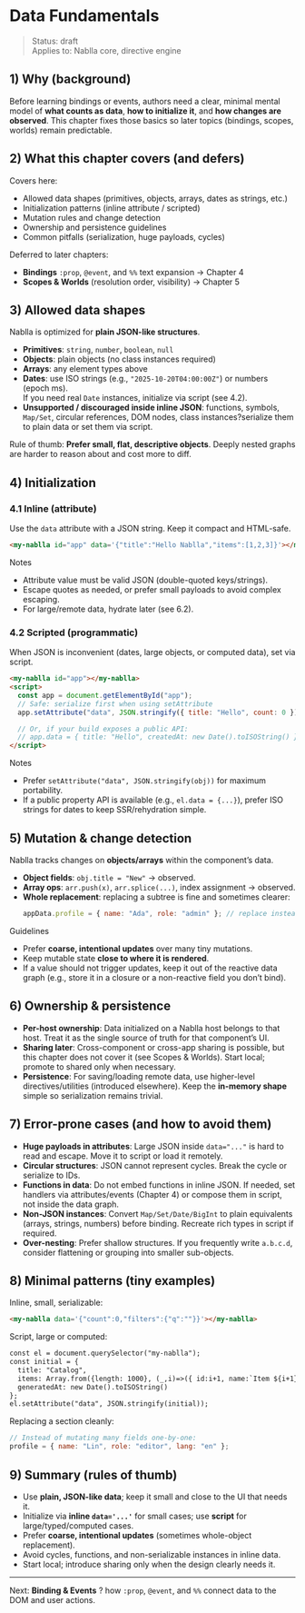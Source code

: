 # Data Fundamentals

> Status: draft  
> Applies to: Nablla core, directive engine

## 1) Why (background)

Before learning bindings or events, authors need a clear, minimal mental model of **what counts as data**, **how to initialize it**, and **how changes are observed**. This chapter fixes those basics so later topics (bindings, scopes, worlds) remain predictable.

## 2) What this chapter covers (and defers)

Covers here:
- Allowed data shapes (primitives, objects, arrays, dates as strings, etc.)
- Initialization patterns (inline attribute / scripted)
- Mutation rules and change detection
- Ownership and persistence guidelines
- Common pitfalls (serialization, huge payloads, cycles)

Deferred to later chapters:
- **Bindings** `:prop`, `@event`, and `%%` text expansion → Chapter 4  
- **Scopes & Worlds** (resolution order, visibility) → Chapter 5

## 3) Allowed data shapes

Nablla is optimized for **plain JSON-like structures**.

- **Primitives**: `string`, `number`, `boolean`, `null`
- **Objects**: plain objects (no class instances required)
- **Arrays**: any element types above
- **Dates**: use ISO strings (e.g., `"2025-10-20T04:00:00Z"`) or numbers (epoch ms).  
  If you need real `Date` instances, initialize via script (see 4.2).
- **Unsupported / discouraged inside inline JSON**: functions, symbols, `Map/Set`, circular references, DOM nodes, class instances?serialize them to plain data or set them via script.

Rule of thumb: **Prefer small, flat, descriptive objects**. Deeply nested graphs are harder to reason about and cost more to diff.

## 4) Initialization

### 4.1 Inline (attribute)

Use the `data` attribute with a JSON string. Keep it compact and HTML-safe.

```html
<my-nablla id="app" data='{"title":"Hello Nablla","items":[1,2,3]}'></my-nablla>
```

Notes
- Attribute value must be valid JSON (double-quoted keys/strings).  
- Escape quotes as needed, or prefer small payloads to avoid complex escaping.
- For large/remote data, hydrate later (see 6.2).

### 4.2 Scripted (programmatic)

When JSON is inconvenient (dates, large objects, or computed data), set via script.

```html
<my-nablla id="app"></my-nablla>
<script>
  const app = document.getElementById("app");
  // Safe: serialize first when using setAttribute
  app.setAttribute("data", JSON.stringify({ title: "Hello", count: 0 }));

  // Or, if your build exposes a public API:
  // app.data = { title: "Hello", createdAt: new Date().toISOString() };
</script>
```

Notes
- Prefer `setAttribute("data", JSON.stringify(obj))` for maximum portability.
- If a public property API is available (e.g., `el.data = {...}`), prefer ISO strings for dates to keep SSR/rehydration simple.

## 5) Mutation & change detection

Nablla tracks changes on **objects/arrays** within the component’s data.

- **Object fields**: `obj.title = "New"` → observed.
- **Array ops**: `arr.push(x)`, `arr.splice(...)`, index assignment → observed.
- **Whole replacement**: replacing a subtree is fine and sometimes clearer:
  ```js
  appData.profile = { name: "Ada", role: "admin" }; // replace instead of mutating many fields
  ```

Guidelines
- Prefer **coarse, intentional updates** over many tiny mutations.
- Keep mutable state **close to where it is rendered**.
- If a value should not trigger updates, keep it out of the reactive data graph (e.g., store it in a closure or a non-reactive field you don’t bind).

## 6) Ownership & persistence

- **Per-host ownership**: Data initialized on a Nablla host belongs to that host. Treat it as the single source of truth for that component’s UI.
- **Sharing later**: Cross-component or cross-app sharing is possible, but this chapter does not cover it (see Scopes & Worlds). Start local; promote to shared only when necessary.
- **Persistence**: For saving/loading remote data, use higher-level directives/utilities (introduced elsewhere). Keep the **in-memory shape** simple so serialization remains trivial.

## 7) Error-prone cases (and how to avoid them)

- **Huge payloads in attributes**: Large JSON inside `data="..."` is hard to read and escape. Move it to script or load it remotely.
- **Circular structures**: JSON cannot represent cycles. Break the cycle or serialize to IDs.
- **Functions in data**: Do not embed functions in inline JSON. If needed, set handlers via attributes/events (Chapter 4) or compose them in script, not inside the data graph.
- **Non-JSON instances**: Convert `Map/Set/Date/BigInt` to plain equivalents (arrays, strings, numbers) before binding. Recreate rich types in script if required.
- **Over-nesting**: Prefer shallow structures. If you frequently write `a.b.c.d`, consider flattening or grouping into smaller sub-objects.

## 8) Minimal patterns (tiny examples)

Inline, small, serializable:
```html
<my-nablla data='{"count":0,"filters":{"q":""}}'></my-nablla>
```

Script, large or computed:
```html
const el = document.querySelector("my-nablla");
const initial = {
  title: "Catalog",
  items: Array.from({length: 1000}, (_,i)=>({ id:i+1, name:`Item ${i+1}` })),
  generatedAt: new Date().toISOString()
};
el.setAttribute("data", JSON.stringify(initial));
```

Replacing a section cleanly:
```js
// Instead of mutating many fields one-by-one:
profile = { name: "Lin", role: "editor", lang: "en" };
```

## 9) Summary (rules of thumb)

- Use **plain, JSON-like data**; keep it small and close to the UI that needs it.
- Initialize via **inline `data='...'`** for small cases; use **script** for large/typed/computed cases.
- Prefer **coarse, intentional updates** (sometimes whole-object replacement).
- Avoid cycles, functions, and non-serializable instances in inline data.
- Start local; introduce sharing only when the design clearly needs it.

---

Next: **Binding & Events** ? how `:prop`, `@event`, and `%%` connect data to the DOM and user actions.
